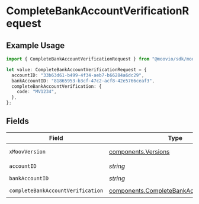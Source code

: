 # CompleteBankAccountVerificationRequest

## Example Usage

```typescript
import { CompleteBankAccountVerificationRequest } from "@moovio/sdk/models/operations";

let value: CompleteBankAccountVerificationRequest = {
  accountID: "33b63d61-b499-4f34-aeb7-b66284a6dc29",
  bankAccountID: "81865953-b3cf-47c2-acf8-42e5766ceaf3",
  completeBankAccountVerification: {
    code: "MV1234",
  },
};
```

## Fields

| Field                                                                                                    | Type                                                                                                     | Required                                                                                                 | Description                                                                                              |
| -------------------------------------------------------------------------------------------------------- | -------------------------------------------------------------------------------------------------------- | -------------------------------------------------------------------------------------------------------- | -------------------------------------------------------------------------------------------------------- |
| `xMoovVersion`                                                                                           | [components.Versions](../../models/components/versions.md)                                               | :heavy_minus_sign:                                                                                       | Specify an API version.                                                                                  |
| `accountID`                                                                                              | *string*                                                                                                 | :heavy_check_mark:                                                                                       | N/A                                                                                                      |
| `bankAccountID`                                                                                          | *string*                                                                                                 | :heavy_check_mark:                                                                                       | N/A                                                                                                      |
| `completeBankAccountVerification`                                                                        | [components.CompleteBankAccountVerification](../../models/components/completebankaccountverification.md) | :heavy_check_mark:                                                                                       | N/A                                                                                                      |